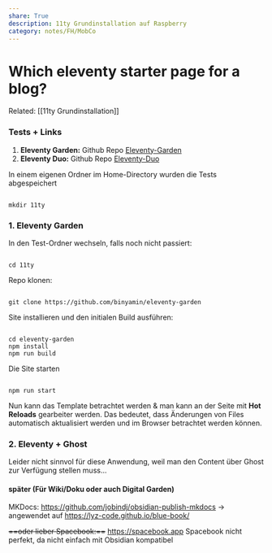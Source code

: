 ```yaml
---
share: True
description: 11ty Grundinstallation auf Raspberry
category: notes/FH/MobCo
---
```

# Which eleventy starter page for a blog?

Related: [[11ty Grundinstallation]]

### Tests + Links
1. **Eleventy Garden:** Github Repo [Eleventy-Garden](https://github.com/binyamin/eleventy-garden) 
2. **Eleventy Duo:** Github Repo [Eleventy-Duo](https://github.com/yinkakun/eleventy-duo)


In einem eigenen Ordner im Home-Directory wurden die Tests abgespeichert
```

mkdir 11ty
```



### 1. Eleventy Garden

In den Test-Ordner wechseln, falls noch nicht passiert:
```

cd 11ty
```


Repo klonen:
```

git clone https://github.com/binyamin/eleventy-garden
```


Site installieren und den initialen Build ausführen:
```

cd eleventy-garden
npm install
npm run build
```


Die Site starten
```

npm run start
```



Nun kann das Template betrachtet werden & man kann an der Seite mit **Hot Reloads** gearbeiter werden.
Das bedeutet, dass Änderungen von Files automatisch aktualisiert werden und im Browser betrachtet werden können.


### 2. Eleventy + Ghost
Leider nicht sinnvol für diese Anwendung, weil man den Content über Ghost zur Verfügung stellen muss...





#### später (Für Wiki/Doku oder auch Digital Garden)

MKDocs: https://github.com/jobindj/obsidian-publish-mkdocs
→ angewendet auf  https://lyz-code.github.io/blue-book/

~~==oder lieber Spacebook:==~~ https://spacebook.app
Spacebook nicht perfekt, da nicht einfach mit Obsidian kompatibel